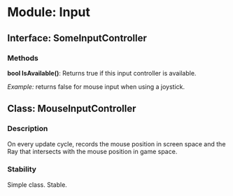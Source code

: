 # Module: Input

## Interface: SomeInputController

### Methods

**bool IsAvailable()**: Returns true if this input controller is available.

_Example:_ returns false for mouse input when using a joystick.

## Class: MouseInputController

### Description

On every update cycle, records the mouse position in screen space and the Ray that intersects with the mouse position in game space.

### Stability

Simple class. Stable.
